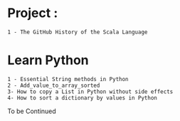 #  Project : 
	1 - The GitHub History of the Scala Language


#   Learn Python 

    1 - Essential String methods in Python
    2 - Add_value_to_array_sorted
    3- How to copy a List in Python without side effects
    4- How to sort a dictionary by values in Python


To be Continued